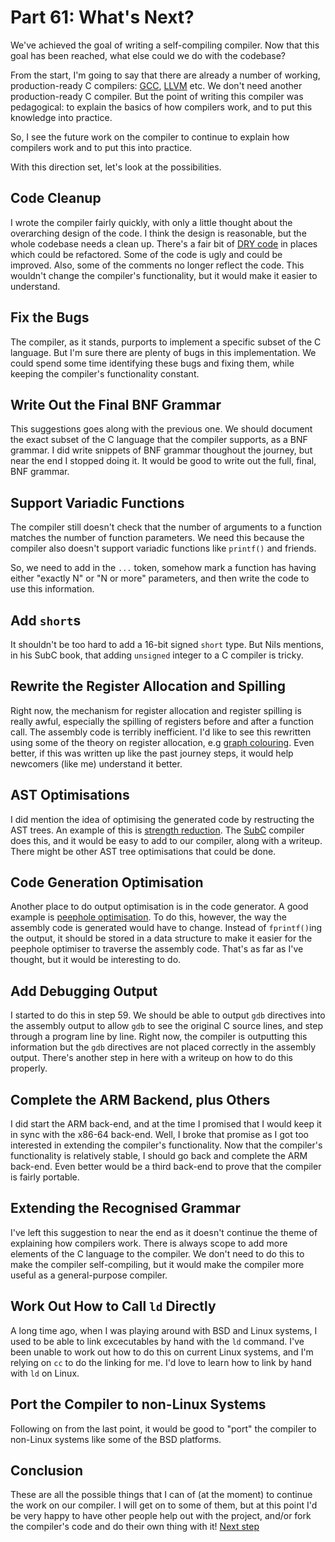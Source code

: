 # Part 61: What's Next?

We've achieved the goal of writing a self-compiling
compiler. Now that this goal has been reached, what
else could we do with the codebase?

From the start, I'm going to say that there are already
a number of working, production-ready C compilers:
[GCC](https://gcc.gnu.org), [LLVM](https://llvm.org)
etc. We don't need another production-ready C compiler.
But the point of writing this compiler was pedagogical:
to explain the basics of how compilers work, and to
put this knowledge into practice.

So, I see the future work on the compiler to continue
to explain how compilers work and to put this into
practice.

With this direction set, let's look at the possibilities.

## Code Cleanup

I wrote the compiler fairly quickly, with only a little
thought about the overarching design of the code. I think
the design is reasonable, but the whole codebase needs
a clean up. There's a fair bit of
[DRY code](https://en.wikipedia.org/wiki/Don%27t_repeat_yourself)
in places which could be refactored. Some of the code is
ugly and could be improved. Also, some of the comments no
longer reflect the code. This wouldn't change the compiler's
functionality, but it would make it easier to understand.

## Fix the Bugs

The compiler, as it stands, purports to implement a
specific subset of the C language. But I'm sure there
are plenty of bugs in this implementation. We could
spend some time identifying these bugs and fixing them,
while keeping the compiler's functionality constant.

## Write Out the Final BNF Grammar

This suggestions goes along with the previous one.
We should document the exact subset of the C language
that the compiler supports, as a BNF grammar. I did
write snippets of BNF grammar thoughout the journey,
but near the end I stopped doing it. It would be 
good to write out the full, final, BNF grammar.

## Support Variadic Functions

The compiler still doesn't check that the number of
arguments to a function matches the number of
function parameters. We need this because the compiler
also doesn't support variadic functions like `printf()`
and friends.

So, we need to add in the `...` token, somehow mark
a function has having either "exactly N" or "N or more"
parameters, and then write the code to use this information.

## Add `short`s

It shouldn't be too hard to add a 16-bit signed `short` type. But Nils
mentions, in his SubC book, that adding `unsigned` integer to a C
compiler is tricky.

## Rewrite the Register Allocation and Spilling

Right now, the mechanism for register allocation and
register spilling is really awful, especially the
spilling of registers before and after a function call.
The assembly code is terribly inefficient. I'd like
to see this rewritten using some of the theory on
register allocation, e.g
[graph colouring](https://en.wikipedia.org/wiki/Register_allocation#Graph-coloring_allocation).
Even better, if this was written up like the past
journey steps, it would help newcomers (like me)
understand it better.

## AST Optimisations

I did mention the idea of optimising the generated code
by restructing the AST trees. An example of this is
[strength reduction](https://en.wikipedia.org/wiki/Strength_reduction).
The [SubC](http://www.t3x.org/subc/) compiler does this,
and it would be easy to add to our compiler, along with
a writeup. There might be other AST tree optimisations
that could be done.

## Code Generation Optimisation

Another place to do output optimisation is in the code
generator. A good example is
[peephole optimisation](https://en.wikipedia.org/wiki/Peephole_optimization).
To do this, however, the way the assembly code is generated
would have to change. Instead of `fprintf()`ing the output,
it should be stored in a data structure to make it easier for
the peephole optimiser to traverse the assembly code. That's
as far as I've thought, but it would be interesting to do.

## Add Debugging Output

I started to do this in step 59. We should be able to output
`gdb` directives into the assembly output to allow `gdb` to
see the original C source lines, and step through a program
line by line. Right now, the compiler is outputting this
information but the `gdb` directives are not placed correctly
in the assembly output. There's another step in here with a
writeup on how to do this properly.

## Complete the ARM Backend, plus Others

I did start the ARM back-end, and at the time I promised that
I would keep it in sync with the x86-64 back-end. Well, I
broke that promise as I got too interested in extending the
compiler's functionality. Now that the compiler's functionality
is relatively stable, I should go back and complete the ARM
back-end. Even better would be a third back-end to prove that
the compiler is fairly portable.

## Extending the Recognised Grammar

I've left this suggestion to near the end as it doesn't
continue the theme of explaining how compilers work. There is
always scope to add more elements of the C language to the
compiler. We don't need to do this to make the compiler
self-compiling, but it would make the compiler more useful
as a general-purpose compiler.

## Work Out How to Call `ld` Directly

A long time ago, when I was playing around with BSD and Linux
systems, I used to be able to link excecutables by hand with
the `ld` command. I've been unable to work out how to do this
on current Linux systems, and I'm relying on `cc` to do the
linking for me. I'd love to learn how to link by hand with `ld`
on Linux.

## Port the Compiler to non-Linux Systems

Following on from the last point, it would be good to "port"
the compiler to non-Linux systems like some of the BSD platforms.

## Conclusion

These are all the possible things that I can of (at the moment)
to continue the work on our compiler. I will get on to some of
them, but at this point I'd be very happy to have other people
help out with the project, and/or fork the compiler's code and
do their own thing with it! [Next step](../62_Cleanup/Readme.md)
